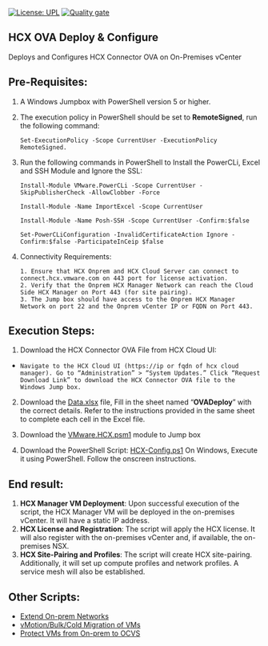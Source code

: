 [![License: UPL](https://img.shields.io/badge/license-UPL-green)](https://img.shields.io/badge/license-UPL-green) [![Quality gate](https://sonarcloud.io/api/project_badges/quality_gate?project=oracle-devrel_vmware-hcx-automation)](https://sonarcloud.io/dashboard?id=oracle-devrel_vmware-hcx-automation)

## HCX OVA Deploy & Configure
Deploys and Configures HCX Connector OVA on On-Premises vCenter

## Pre-Requisites:

1.	A Windows Jumpbox with PowerShell version 5 or higher.
2.	The execution policy in PowerShell should be set to **RemoteSigned**, run the following command:
      ```
      Set-ExecutionPolicy -Scope CurrentUser -ExecutionPolicy RemoteSigned.
      ```
3.	Run the following commands in PowerShell to Install the PowerCLi, Excel and SSH Module and Ignore the SSL:

      ```
      Install-Module VMware.PowerCLi -Scope CurrentUser -SkipPublisherCheck -AllowClobber -Force
      ```
      ```
      Install-Module -Name ImportExcel -Scope CurrentUser
      ```
      ```
      Install-Module -Name Posh-SSH -Scope CurrentUser -Confirm:$false
      ```
      ```
      Set-PowerCLiConfiguration -InvalidCertificateAction Ignore -Confirm:$false -ParticipateInCeip $false
      ```

4.    Connectivity Requirements:
      ```
      1. Ensure that HCX Onprem and HCX Cloud Server can connect to connect.hcx.vmware.com on 443 port for license activation.
      2. Verify that the Onprem HCX Manager Network can reach the Cloud Side HCX Manager on Port 443 (for site pairing).
      3. The Jump box should have access to the Onprem HCX Manager Network on port 22 and the Onprem vCenter IP or FQDN on Port 443.
      ```
      
## Execution Steps:
1. Download the HCX Connector OVA File from HCX Cloud UI: 

  - ```Navigate to the HCX Cloud UI (https://ip or fqdn of hcx cloud manager). Go to “Administration” > “System Updates.” Click “Request Download Link” to download the HCX Connector OVA file to the Windows Jump box.```

2. Download the [Data.xlsx](https://github.com/oracle-devrel/vmware-hcx-automation/blob/main/Data.xlsx) file, Fill in the sheet named “**OVADeploy**” with the correct details. Refer to the instructions provided in the same sheet to complete each cell in the Excel file.

3. Download the [VMware.HCX.psm1](https://github.com/oracle-devrel/vmware-hcx-automation/blob/main/VMware.HCX.psm1) module to Jump box

4. Download the PowerShell Script: [HCX-Config.ps1](https://github.com/oracle-devrel/vmware-hcx-automation/blob/main/HCX-Config.ps1)
On Windows, Execute it using PowerShell. Follow the onscreen instructions.

## End result:

1.	**HCX Manager VM Deployment**: Upon successful execution of the script, the HCX Manager VM will be deployed in the on-premises vCenter. It will have a static IP address.
2.	**HCX License and Registration**: The script will apply the HCX license. It will also register with the on-premises vCenter and, if available, the on-premises NSX.
3.	**HCX Site-Pairing and Profiles**: The script will create HCX site-pairing. Additionally, it will set up compute profiles and network profiles. A service mesh will also be established.

## Other Scripts:
- [Extend On-prem Networks](https://github.com/oracle-devrel/vmware-hcx-automation/blob/documenation/ExtendNetworks.md)
- [vMotion/Bulk/Cold Migration of VMs](https://github.com/oracle-devrel/vmware-hcx-automation/blob/documenation/HCX-Migrate-VMs.md)
- [Protect VMs from On-prem to OCVS](https://github.com/oracle-devrel/vmware-hcx-automation/blob/documenation/HCX-Replicate-VMs.md)
